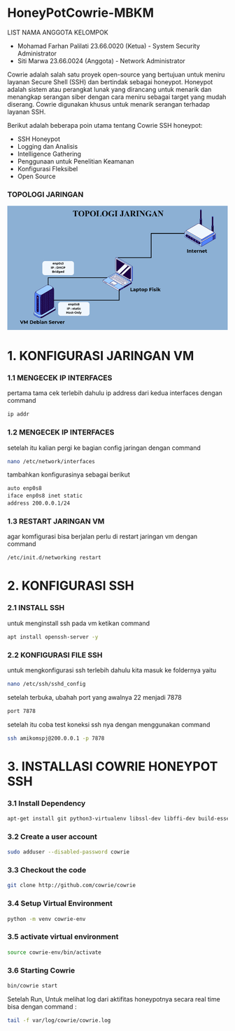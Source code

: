 # HoneyPotCowrie-MBKM
LIST NAMA ANGGOTA KELOMPOK
- Mohamad Farhan Palilati 23.66.0020 (Ketua) - System Security Administrator
- Siti Marwa 23.66.0024 (Anggota) - Network Administrator

Cowrie adalah salah satu proyek open-source yang bertujuan untuk meniru layanan Secure Shell (SSH) dan bertindak sebagai honeypot. Honeypot adalah sistem atau perangkat lunak yang dirancang untuk menarik dan menangkap serangan siber dengan cara meniru sebagai target yang mudah diserang. Cowrie digunakan khusus untuk menarik serangan terhadap layanan SSH.

Berikut adalah beberapa poin utama tentang Cowrie SSH honeypot:
- SSH Honeypot
- Logging dan Analisis
- Intelligence Gathering
- Penggunaan untuk Penelitian Keamanan
- Konfigurasi Fleksibel
- Open Source
  
### TOPOLOGI JARINGAN
![alt text](https://github.com/Xzhacts-Crew/HoneyPotCowrie-MBKM/blob/main/Topologi%20spj.png?raw=true)

# 1. KONFIGURASI JARINGAN VM
### 1.1 MENGECEK IP INTERFACES
pertama tama cek terlebih dahulu ip address dari kedua interfaces dengan command
```sh
ip addr
```
### 1.2 MENGECEK IP INTERFACES
setelah itu kalian pergi ke bagian config jaringan dengan command
```sh
nano /etc/network/interfaces
```
tambahkan konfigurasinya sebagai berikut
```sh
auto enp0s8
iface enp0s8 inet static
address 200.0.0.1/24
```
### 1.3 RESTART JARINGAN VM
agar komfigurasi bisa berjalan perlu di restart jaringan vm dengan command
```sh
/etc/init.d/networking restart
```
# 2. KONFIGURASI SSH
### 2.1 INSTALL SSH
untuk menginstall ssh pada vm ketikan command
```sh
apt install openssh-server -y
```
### 2.2 KONFIGURASI FILE SSH
untuk mengkonfigurasi ssh terlebih dahulu kita masuk ke foldernya yaitu
```sh
nano /etc/ssh/sshd_config
```
setelah terbuka, ubahah port yang awalnya 22 menjadi 7878
```sh
port 7878
```
setelah itu coba test koneksi ssh nya dengan menggunakan command
```sh
ssh amikomspj@200.0.0.1 -p 7878
```
# 3. INSTALLASI COWRIE HONEYPOT SSH
### 3.1 Install Dependency
```sh
apt-get install git python3-virtualenv libssl-dev libffi-dev build-essential libpython3-dev python3-minimal authbind virtualenv
```
### 3.2 Create a user account
```sh
sudo adduser --disabled-password cowrie
```
### 3.3 Checkout the code
```sh
git clone http://github.com/cowrie/cowrie
```
### 3.4 Setup Virtual Environment
```sh
python -m venv cowrie-env
```
### 3.5 activate virtual environment
```sh
source cowrie-env/bin/activate
```
### 3.6 Starting Cowrie
```sh
bin/cowrie start
```
Setelah Run, Untuk melihat log dari aktifitas honeypotnya secara real time bisa dengan command :
```sh
tail -f var/log/cowrie/cowrie.log
```


